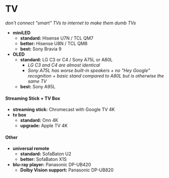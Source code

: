 # TV

*don't connect "smart" TVs to internet to make them dumb TVs*
- **miniLED** 
	- **standard:** Hisense U7N / TCL QM7
	- **better:** Hisense U8N / TCL QM8
	- **best:** Sony Bravia 9
- **OLED** 
	- **standard:** LG C3 or C4 / Sony A75L or A80L
		- *LG C3 and C4 are almost identical*
		- *Sony A75L has worse built-in speakers + no "Hey Google" recognition + basic stand compared to A80L but is otherwise the same TV*
	- **best:** Sony A95L

#### Streaming Stick + TV Box

- **streaming stick:** Chromecast with Google TV 4K
- **tv box** 
	- **standard:** Onn 4K
	- **upgrade:** Apple TV 4K

#### Other

- **universal remote** 
	- **standard:** SofaBaton U2
	- **better:** SofaBaton X1S
- **blu-ray player:** Panasonic DP-UB420
	- **Dolby Vision support:** Panasonic DP-UB820